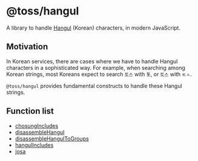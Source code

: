 # @toss/hangul

A library to handle [Hangul](https://en.wikipedia.org/wiki/Hangul) (Korean) characters, in modern JavaScript.

## Motivation

In Korean services, there are cases where we have to handle Hangul characters in a sophisticated way. For example, when searching among Korean strings, most Koreans expect to search `토스` with `톳`, or `토스` with `ㅌㅅ`.

`@toss/hangul` provides fundamental constructs to handle these Hangul strings.

## Function list

- [chosungIncludes](https://slash.page/libraries/common/hangul/src/chosungIncludes.i18n)
- [disassembleHangul](https://slash.page/libraries/common/hangul/src/disassembleHangul.i18n)
- [disassembleHangulToGroups](https://slash.page/libraries/common/hangul/src/disassembleHangulToGroups.i18n)
- [hangulIncludes](https://slash.page/libraries/common/hangul/src/hangulIncludes.i18n)
- [josa](https://slash.page/libraries/common/hangul/src/josa.i18n)
